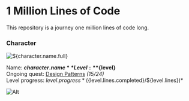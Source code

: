 1 Million Lines of Code
=======================

This repository is a journey one million lines of code long. 

### Character

<img src="https://github.com/${github.username}.png" alt="${character.name.full}" width="${readme.avatar.width}"/>

Name: **${character.name}**  
Level: **${level}**  
Ongoing quest: [Design Patterns](DesignPatterns/DesignPatterns.md) *(15/24)*  
Level progress: ${level.progress} *(${level.lines.completed}/${level.lines})*  

![Alt](%progress_url% "Progress: %progress%")